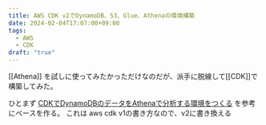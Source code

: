 ```yaml
---
title: AWS CDK v2でDynamoDB、S3、Glue、Athenaの環境構築
date: 2024-02-04T17:07:00+09:00
tags:
  - AWS
  - CDK
draft: "true"
---
```


[[Athena]] を試しに使ってみたかっただけなのだが、派手に脱線して[[CDK]]で構築してみた。

ひとまず [CDKでDynamoDBのデータをAthenaで分析する環境をつくる](https://qiita.com/oganyanATF/items/ffbb0c932be219010e1a) を参考にベースを作る。
これは aws cdk v1の書き方なので、v2に書き換える
